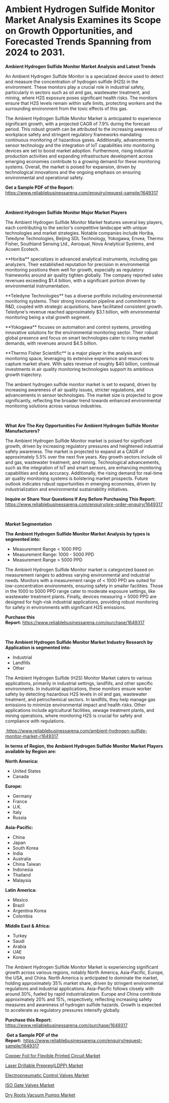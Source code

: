 <p><h1>Ambient Hydrogen Sulfide Monitor Market Analysis Examines its Scope on Growth Opportunities, and Forecasted Trends Spanning from 2024 to 2031.</h1></p><p><strong>Ambient Hydrogen Sulfide Monitor Market Analysis and Latest Trends</strong></p>
<p><p>An Ambient Hydrogen Sulfide Monitor is a specialized device used to detect and measure the concentration of hydrogen sulfide (H2S) in the environment. These monitors play a crucial role in industrial safety, particularly in sectors such as oil and gas, wastewater treatment, and mining, where H2S exposure poses significant health risks. The monitors ensure that H2S levels remain within safe limits, protecting workers and the surrounding environment from the toxic effects of this gas.</p><p>The Ambient Hydrogen Sulfide Monitor Market is anticipated to experience significant growth, with a projected CAGR of 7.9% during the forecast period. This robust growth can be attributed to the increasing awareness of workplace safety and stringent regulatory frameworks mandating continuous monitoring of hazardous gases. Additionally, advancements in sensor technology and the integration of IoT capabilities into monitoring devices are set to boost market adoption. Furthermore, rising industrial production activities and expanding infrastructure development across emerging economies contribute to a growing demand for these monitoring systems. Overall, the market is poised for expansion, driven by technological innovations and the ongoing emphasis on ensuring environmental and operational safety.</p></p>
<p><strong>Get a Sample PDF of the Report:&nbsp;</strong> <a href="https://www.reliablebusinessarena.com/enquiry/request-sample/1649317?utm_campaign=1290&utm_medium=2&utm_source=Github&utm_content=ia&utm_term=15102024&utm_id=ambient-hydrogen-sulfide-monitor">https://www.reliablebusinessarena.com/enquiry/request-sample/1649317</a></p>
<p>&nbsp;</p>
<p><strong>Ambient Hydrogen Sulfide Monitor Major Market Players</strong></p>
<p><p>The Ambient Hydrogen Sulfide Monitor Market features several key players, each contributing to the sector's competitive landscape with unique technologies and market strategies. Notable companies include Horiba, Teledyne Technologies, Beijing SDL Technology, Yokogawa, Envea, Thermo Fisher, Southland Sensing Ltd., Aeroqual, Nova Analytical Systems, and Acoem Ecotech.</p><p>**Horiba** specializes in advanced analytical instruments, including gas analyzers. Their established reputation for precision in environmental monitoring positions them well for growth, especially as regulatory frameworks around air quality tighten globally. The company reported sales revenues exceeding $1.4 billion, with a significant portion driven by environmental instrumentation.</p><p>**Teledyne Technologies** has a diverse portfolio including environmental monitoring systems. Their strong innovation pipeline and commitment to R&D, coupled with strategic acquisitions, have facilitated consistent growth. Teledyne's revenue reached approximately $3.1 billion, with environmental monitoring being a vital growth segment.</p><p>**Yokogawa** focuses on automation and control systems, providing innovative solutions for the environmental monitoring sector. Their robust global presence and focus on smart technologies cater to rising market demands, with revenues around $4.5 billion. </p><p>**Thermo Fisher Scientific** is a major player in the analysis and monitoring space, leveraging its extensive experience and resources to capture market share. With sales revenue of roughly $40 billion, continual investments in air quality monitoring technologies support its ambitious growth trajectory.</p><p>The ambient hydrogen sulfide monitor market is set to expand, driven by increasing awareness of air quality issues, stricter regulations, and advancements in sensor technologies. The market size is projected to grow significantly, reflecting the broader trend towards enhanced environmental monitoring solutions across various industries.</p></p>
<p>&nbsp;</p>
<p><strong>What Are The Key Opportunities For Ambient Hydrogen Sulfide Monitor Manufacturers?</strong></p>
<p><p>The Ambient Hydrogen Sulfide Monitor market is poised for significant growth, driven by increasing regulatory pressures and heightened industrial safety awareness. The market is projected to expand at a CAGR of approximately 5.5% over the next five years. Key growth sectors include oil and gas, wastewater treatment, and mining. Technological advancements, such as the integration of IoT and smart sensors, are enhancing monitoring capabilities and data accuracy. Additionally, the rising demand for real-time air quality monitoring systems is bolstering market prospects. Future outlook indicates robust opportunities in emerging economies, driven by industrialization and environmental sustainability initiatives.</p></p>
<p><strong>Inquire or Share Your Questions If Any Before Purchasing This Report:</strong> <a href="https://www.reliablebusinessarena.com/enquiry/pre-order-enquiry/1649317?utm_campaign=1290&utm_medium=2&utm_source=Github&utm_content=ia&utm_term=15102024&utm_id=ambient-hydrogen-sulfide-monitor">https://www.reliablebusinessarena.com/enquiry/pre-order-enquiry/1649317</a></p>
<p>&nbsp;</p>
<p><strong>Market Segmentation</strong></p>
<p><strong>The Ambient Hydrogen Sulfide Monitor Market Analysis by types is segmented into:</strong></p>
<p><ul><li>Measurement Range < 1000 PPD</li><li>Measurement Range: 1000 - 5000 PPD</li><li>Measurement Range > 5000 PPD</li></ul></p>
<p><p>The Ambient Hydrogen Sulfide Monitor market is categorized based on measurement ranges to address varying environmental and industrial needs. Monitors with a measurement range of < 1000 PPD are suited for low-concentration environments, ensuring safety in smaller facilities. Those in the 1000 to 5000 PPD range cater to moderate exposure settings, like wastewater treatment plants. Finally, devices measuring > 5000 PPD are designed for high-risk industrial applications, providing robust monitoring for safety in environments with significant H2S emissions.</p></p>
<p><strong>Purchase this Report:&nbsp;</strong><a href="https://www.reliablebusinessarena.com/purchase/1649317?utm_campaign=1290&utm_medium=2&utm_source=Github&utm_content=ia&utm_term=15102024&utm_id=ambient-hydrogen-sulfide-monitor">https://www.reliablebusinessarena.com/purchase/1649317</a></p>
<p>&nbsp;</p>
<p><strong>The Ambient Hydrogen Sulfide Monitor Market Industry Research by Application is segmented into:</strong></p>
<p><ul><li>Industrial</li><li>Landfills</li><li>Other</li></ul></p>
<p><p>The Ambient Hydrogen Sulfide (H2S) Monitor Market caters to various applications, primarily in industrial settings, landfills, and other specific environments. In industrial applications, these monitors ensure worker safety by detecting hazardous H2S levels in oil and gas, wastewater treatment, and petrochemical sectors. In landfills, they help manage gas emissions to minimize environmental impact and health risks. Other applications include agricultural facilities, sewage treatment plants, and mining operations, where monitoring H2S is crucial for safety and compliance with regulations.</p></p>
<p><a href="https://www.reliablebusinessarena.com/ambient-hydrogen-sulfide-monitor-market-r1649317?utm_campaign=1290&utm_medium=2&utm_source=Github&utm_content=ia&utm_term=15102024&utm_id=ambient-hydrogen-sulfide-monitor">&nbsp;https://www.reliablebusinessarena.com/ambient-hydrogen-sulfide-monitor-market-r1649317</a></p>
<p><strong>In terms of Region, the Ambient Hydrogen Sulfide Monitor Market Players available by Region are:</strong></p>
<p>
    <p> <strong> North America: </strong>
        <ul>
            <li>United States</li>
            <li>Canada</li>
        </ul>
        </p> 
    <p> <strong> Europe: </strong>
        <ul>
            <li>Germany</li>
            <li>France</li>
            <li>U.K.</li>
            <li>Italy</li>
            <li>Russia</li>
        </ul>
        </p> 
    <p> <strong> Asia-Pacific: </strong>
        <ul>
            <li>China</li>
            <li>Japan</li>
            <li>South Korea</li>
            <li>India</li>
            <li>Australia</li>
            <li>China Taiwan</li>
            <li>Indonesia</li>
            <li>Thailand</li>
            <li>Malaysia</li>
        </ul>
        </p> 
    <p> <strong> Latin America: </strong>
        <ul>
            <li>Mexico</li>
            <li>Brazil</li>
            <li>Argentina Korea</li>
            <li>Colombia</li>
        </ul>
        </p> 
    <p> <strong> Middle East & Africa: </strong>
        <ul>
            <li>Turkey</li>
            <li>Saudi</li>
            <li>Arabia</li>
            <li>UAE</li>
            <li>Korea</li>
        </ul>
    </p>
    </p>
<p><p>The Ambient Hydrogen Sulfide Monitor Market is experiencing significant growth across various regions, notably North America, Asia-Pacific, Europe, the USA, and China. North America is anticipated to dominate the market, holding approximately 35% market share, driven by stringent environmental regulations and industrial applications. Asia-Pacific follows closely with around 30%, fueled by rapid industrialization. Europe and China contribute approximately 20% and 15%, respectively, reflecting increasing safety measures and awareness of hydrogen sulfide hazards. Growth is expected to accelerate as regulatory pressures intensify globally.</p></p>
<p><strong>Purchase this Report: </strong><a href="https://www.reliablebusinessarena.com/purchase/1649317?utm_campaign=1290&utm_medium=2&utm_source=Github&utm_content=ia&utm_term=15102024&utm_id=ambient-hydrogen-sulfide-monitor">https://www.reliablebusinessarena.com/purchase/1649317</a></p>
<p>&nbsp;<strong>Get a Sample PDF of the Report:&nbsp;&nbsp;</strong><a href="https://www.reliablebusinessarena.com/enquiry/request-sample/1649317?utm_campaign=1290&utm_medium=2&utm_source=Github&utm_content=ia&utm_term=15102024&utm_id=ambient-hydrogen-sulfide-monitor">https://www.reliablebusinessarena.com/enquiry/request-sample/1649317</a></p>
<p><strong></strong></p>
<p><p><a href="https://github.com/raymederonmot/Market-Research-Report-List-1/blob/main/copper-foil-for-flexible-printed-circuit-market.md?utm_campaign=1290&utm_medium=2&utm_source=Github&utm_content=ia&utm_term=15102024&utm_id=ambient-hydrogen-sulfide-monitor">Copper Foil for Flexible Printed Circuit Market</a></p><p><a href="https://github.com/ofeliap0codgers/Market-Research-Report-List-1/blob/main/laser-drillable-prepregldpp-market.md?utm_campaign=1290&utm_medium=2&utm_source=Github&utm_content=ia&utm_term=15102024&utm_id=ambient-hydrogen-sulfide-monitor">Laser Drillable Prepreg(LDPP) Market</a></p><p><a href="https://www.linkedin.com/pulse/electropneumatic-control-valves-market-strategic-insights-product-olxrc?utm_campaign=1290&utm_medium=2&utm_source=Github&utm_content=ia&utm_term=15102024&utm_id=ambient-hydrogen-sulfide-monitor">Electropneumatic Control Valves Market</a></p><p><a href="https://www.linkedin.com/pulse/iso-gate-valves-market-growth-segmentation-regional-analysis-5xmec?utm_campaign=1290&utm_medium=2&utm_source=Github&utm_content=ia&utm_term=15102024&utm_id=ambient-hydrogen-sulfide-monitor">ISO Gate Valves Market</a></p><p><a href="https://www.linkedin.com/pulse/dry-roots-vacuum-pumps-market-global-regional-analysis-focus-0heme?trk=public_post_embed_feed-article-content&utm_campaign=1290&utm_medium=2&utm_source=Github&utm_content=ia&utm_term=15102024&utm_id=ambient-hydrogen-sulfide-monitor">Dry Roots Vacuum Pumps Market</a></p></p>